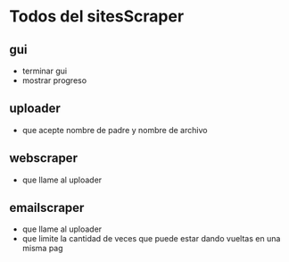 # Todos del sitesScraper

## gui
* terminar gui
* mostrar progreso

## uploader
* que acepte nombre de padre y nombre de archivo


## webscraper
* que llame al uploader

## emailscraper
* que llame al uploader
* que limite la cantidad de veces que puede estar dando vueltas en una misma pag
